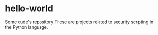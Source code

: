 # hello-world
Some dude's repository
These are projects related to security scripting in the Python language.
